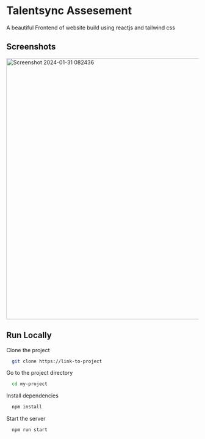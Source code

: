 
# Talentsync Assesement

A beautiful Frontend of website build using reactjs and tailwind css


## Screenshots

<img width="683" alt="Screenshot 2024-01-31 082436" src="https://github.com/lalitkumawat1m/Talentsync-Assesement/assets/91591901/c1392aa9-ed33-404a-841f-493634fcb67f">



## Run Locally

Clone the project

```bash
  git clone https://link-to-project
```

Go to the project directory

```bash
  cd my-project
```

Install dependencies

```bash
  npm install
```

Start the server

```bash
  npm run start
```

